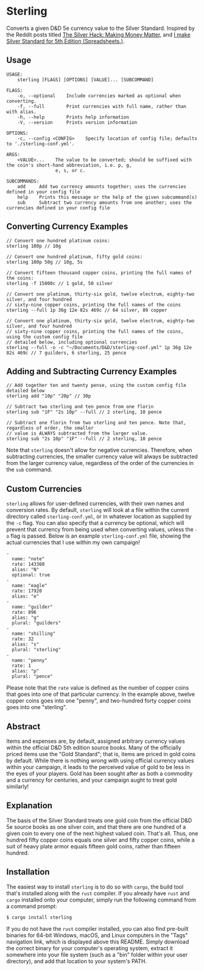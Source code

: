 # Sterling

Converts a given D&D 5e currency value to the Silver Standard. Inspired by the Reddit posts titled
[The Silver Hack: Making Money Matter](https://www.reddit.com/r/DnDBehindTheScreen/comments/80f6kt/the_silver_hack_making_money_matter/),
and [I make Silver Standard for 5th Edition (Spreadsheets.)](https://www.reddit.com/r/dndnext/comments/5tt5g8/i_make_silver_standard_for_5_edition_spreadsheets/).

## Usage

```
USAGE:
    sterling [FLAGS] [OPTIONS] [VALUE]... [SUBCOMMAND]

FLAGS:
    -o, --optional    Include currencies marked as optional when converting.
    -f, --full        Print currencies with full name, rather than with alias.
    -h, --help        Prints help information
    -V, --version     Prints version information

OPTIONS:
    -c, --config <CONFIG>    Specify location of config file; defaults to './sterling-conf.yml'.

ARGS:
    <VALUE>...    The value to be converted; should be suffixed with the coin's short-hand abbreviation, i.e. p, g,
                  e, s, or c.

SUBCOMMANDS:
    add     Add two currency amounts together; uses the currencies defined in your config file
    help    Prints this message or the help of the given subcommand(s)
    sub     Subtract two currency amounts from one another; uses the currencies defined in your config file
```

## Converting Currency Examples

```
// Convert one hundred platinum coins: 
sterling 100p // 10g

// Convert one hundred platinum, fifty gold coins:
sterling 100p 50g // 10g, 5s

// Convert fifteen thousand copper coins, printing the full names of the coins:
sterling -f 15000c // 1 gold, 50 silver

// Convert one platinum, thirty-six gold, twelve electrum, eighty-two silver, and four hundred
// sixty-nine copper coins, printing the full names of the coins
sterling --full 1p 36g 12e 82s 469c // 64 silver, 89 copper

// Convert one platinum, thirty-six gold, twelve electrum, eighty-two silver, and four hundred
// sixty-nine copper coins, printing the full names of the coins, using the custom config file
// detailed below, including optional currencies
sterling --full -o -c "~/Documents/D&D/sterling-conf.yml" 1p 36g 12e 82s 469c // 7 guilders, 6 sterling, 25 pence
```

## Adding and Subtracting Currency Examples

```
// Add together ten and twenty pense, using the custom config file detailed below
sterling add "10p" "20p" // 30p

// Subtract two sterling and ten pence from one florin
sterling sub "1F" "2s 10p" --full // 2 sterling, 10 pence

// Subtract one florin from two sterling and ten pence. Note that, regardless of order, the smaller
// value is ALWAYS subtracted from the larger value.
sterling sub "2s 10p" "1F" --full // 2 sterling, 10 pence
```

Note that `sterling` doesn't allow for negative currencies. Therefore, when subtracting currencies,
the smaller currency value will always be subtracted from the larger currency value, regardless of
the order of the currencies in the `sub` command.

## Custom Currencies

`sterling` allows for user-defined currencies, with their own names and conversion rates. By
default, `sterling` will look at a file within the current directory called `sterling-conf.yml`, or
in whatever location as supplied by the `-c` flag. You can also specify that a currency be optional,
which will prevent that currency from being used when converting values, unless the `-o` flag is
passed. Below is an example `sterling-conf.yml` file, showing the actual currencies that I use
within my own campaign!

```
-
  name: "note"
  rate: 143360
  alias: "N"
  optional: true
-
  name: "eagle"
  rate: 17920
  alias: "e"
-
  name: "guilder"
  rate: 896
  alias: "g"
  plural: "guilders"
-
  name: "shilling"
  rate: 32
  alias: "s"
  plural: "sterling"
-
  name: "penny"
  rate: 1
  alias: "p"
  plural: "pence"
```

Please note that the `rate` value is defined as the number of copper coins that goes into one of
that particular currency. In the example above, twelve copper coins goes into one "penny", and
two-hundred forty copper coins goes into one "sterling".

## Abstract

Items and expenses are, by default, assigned arbitrary currency values within the official D&D 5th
edition source books. Many of the officially priced items use the "Gold Standard"; that is, items
are priced in gold coins by default. While there is nothing wrong with using official currency
values within your campaign, it leads to the perceived value of gold to be less in the eyes of your
players. Gold has been sought after as both a commodity and a currency for centuries, and your
campaign aught to treat gold similarly!

## Explanation

The basis of the Silver Standard treats one gold coin from the official D&D 5e source books as one
silver coin, and that there are one hundred of a given coin to every one of the next highest valued
coin. That's all. Thus, one hundred fifty copper coins equals one silver and fifty copper coins,
while a suit of heavy plate armor equals fifteen gold coins, rather than fifteen hundred.

## Installation

The easiest way to install `sterling` is to do so with `cargo`, the build tool that's installed
along with the `rust` compiler. If you already have `rust` and `cargo` installed onto your computer,
simply run the following command from a command prompt:

```
$ cargo install sterling
```

If you do not have the `rust` compiler installed, you can also find pre-built binaries for 64-bit
Windows, macOS, and Linux computers in the "Tags" navigation link, which is displayed above this
README. Simply download the correct binary for your computer's operating system, extract it
somewhere into your file system (such as a "bin" folder within your user directory), and add that
location to your system's PATH.